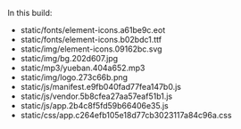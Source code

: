 In this build:

- static/fonts/element-icons.a61be9c.eot
- static/fonts/element-icons.b02bdc1.ttf
- static/img/element-icons.09162bc.svg
- static/img/bg.202d607.jpg
- static/mp3/yueban.404a652.mp3
- static/img/logo.273c66b.png
- static/js/manifest.e9fb040fad77fea147b0.js
- static/js/vendor.5b8cfea27aa57eaf51b1.js
- static/js/app.2b4c8f5fd59b66406e35.js
- static/css/app.c264efb105e18d77cb3023117a84c96a.css
